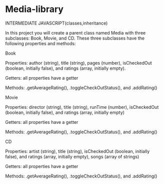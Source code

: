 # Media-library
INTERMEDIATE JAVASCRIPT(classes,inheritance)

In this project you will create a parent class named Media with three subclasses: Book, Movie, and CD. These three subclasses have the following properties and methods:

Book

Properties: author (string), title (string), pages (number), isCheckedOut (boolean, initially false), and ratings (array, initially empty).

Getters: all properties have a getter

Methods: .getAverageRating(), .toggleCheckOutStatus(), and .addRating()

Movie

Properties: director (string), title (string), runTime (number), isCheckedOut (boolean, initially false), and ratings (array, initially empty)

Getters: all properties have a getter

Methods: .getAverageRating(), .toggleCheckOutStatus(), and .addRating()

CD

Properties: artist (string), title (string), isCheckedOut (boolean, initially false), and ratings (array, initially empty), songs (array of strings)

Getters: all properties have a getter

Methods: .getAverageRating(), .toggleCheckOutStatus(), and .addRating()
